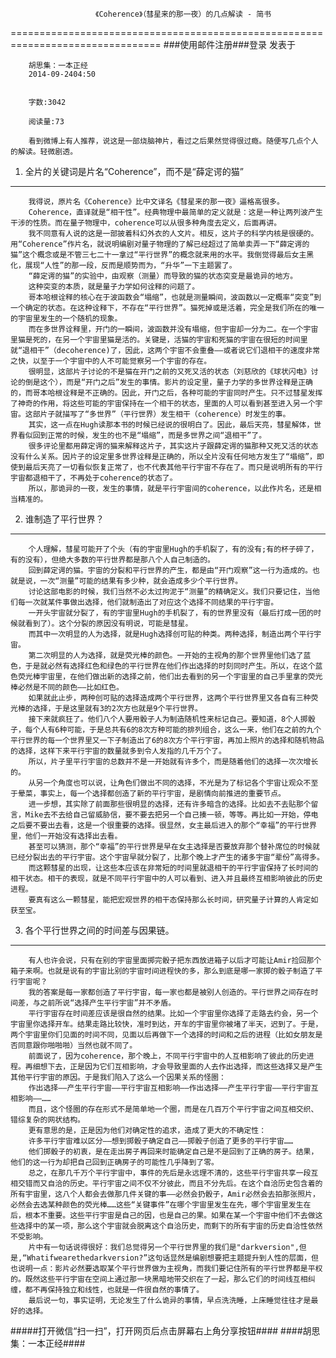                        《Coherence》（彗星来的那一夜）的几点解读 - 简书
================================================================================
###使用邮件注册###登录        发表于


        
        胡思集：一本正经
        2014-09-2404:50


        字数:3042

        阅读量:73

        看到微博上有人推荐，说这是一部烧脑神片，看过之后果然觉得很过瘾。随便写几点个人的解读。轻微剧透。
1. 全片的关键词是片名“Coherence”，而不是“薛定谔的猫”
--------------------------------------------------------------------------------
        我得说，原片名《Coherence》比中文译名《彗星来的那一夜》逼格高很多。
        Coherence，直译就是“相干性”。经典物理中最简单的定义就是：这是一种让两列波产生干涉的性质。而在量子物理中，coherence可以从很多种角度去定义，后面再讲。
        我不同意有人说的这是一部披着科幻外衣的人文片。相反，这片子的科学内核是很硬的。用“Coherence”作片名，就说明编剧对量子物理的了解已经超过了简单卖弄一下“薛定谔的猫”这个概念或是不管三七二十一拿过“平行世界”的概念就来用的水平。我倒觉得最后女主黑化，展现“人性”的那一段，反而是顺势而为，“升华”一下主题罢了。
        “薛定谔的猫”的实验中，由观察（测量）而导致的猫的状态突变是最诡异的地方。
        这种突变的本质，就是量子力学如何诠释的问题了。
        哥本哈根诠释的核心在于波函数会“塌缩”，也就是测量瞬间，波函数以一定概率“突变”到一个确定的状态。在这种诠释下，不存在“平行世界”。猫死掉或是活着，完全是我们所在的唯一的宇宙里发生的一个随机的现象。
        而在多世界诠释里，开门的一瞬间，波函数并没有塌缩，但宇宙却一分为二。在一个宇宙里猫是死的，在另一个宇宙里猫是活的。关键是，活猫的宇宙和死猫的宇宙在很短的时间里就“退相干”（decoherence)了，因此，这两个宇宙不会重叠——或者说它们退相干的速度非常之快，以至于一个宇宙中的人不可能觉察另一个宇宙的存在。
        很明显，这部片子讨论的不是猫在开门之前的又死又活的状态（刘慈欣的《球状闪电》讨论的倒是这个），而是“开门之后”发生的事情。影片的设定里，量子力学的多世界诠释是正确的，而哥本哈根诠释是不正确的。因此，开门之后，各种可能的宇宙同时产生。只不过彗星发挥了神奇的作用，将这些可能的宇宙保持在一个相干的状态，里面的人可以看到甚至进入另一个宇宙。这部片子就描写了“多世界”（平行世界）发生相干（coherence）时发生的事。
        其实，这一点在Hugh读那本书的时候已经说的很明白了。因此，最后天亮，彗星解体，世界看似回到正常的时候，发生的也不是“塌缩”，而是多世界之间“退相干”了。
        很多评论里都用薛定谔的猫来解释这片子，其实这片子跟薛定谔的猫那种又死又活的状态没有什么关系。因片子的设定里多世界诠释是正确的，所以全片没有任何地方发生了“塌缩”，即使到最后天亮了一切看似恢复正常了，也不代表其他平行宇宙不存在了。而只是说明所有的平行宇宙都退相干了，不再处于coherence的状态了。
        所以，那诡异的一夜，发生的事情，就是平行宇宙间的coherence，以此作片名，还是相当精准的。
2. 谁制造了平行世界？
--------------------------------------------------------------------------------
        个人理解，彗星可能开了个头（有的宇宙里Hugh的手机裂了，有的没有;有的杯子碎了，有的没有），但绝大多数的平行世界都是那八个人自己制造的。
        回到薛定谔的猫。宇宙的分裂和平行世界的产生，都是由“开门观察”这一行为造成的。也就是说，一次“测量”可能的结果有多少种，就会造成多少个平行世界。
        讨论这部电影的时候，我们当然不必太过拘泥于“测量”的精确定义。我们只要记住，当他们每一次就某件事做出选择，他们就制造出了对应这个选择不同结果的平行宇宙。
        一开头宇宙就分裂了，有的宇宙里Hugh的手机裂了，有的世界里没有（最后打成一团的时候就看到了）。这个分裂的原因没有明说，可能是彗星。
        而其中一次明显的人为选择，就是Hugh选择创可贴的种类。两种选择，制造出两个平行宇宙。
        第二次明显的人为选择，就是荧光棒的颜色。一开始的主视角的那个世界里他们选了蓝色，于是就必然有选择红色和绿色的平行世界在他们作出选择的时刻同时产生。所以，在这个蓝色荧光棒宇宙里，在他们做出新的选择之前，他们出去看到的另一个宇宙里的自己手里拿的荧光棒必然是不同的颜色——比如红色。
        如果就此止步，两种创可贴的选择造成两个平行世界，这两个平行世界里又各自有三种荧光棒的选择，于是这里就有3的2次方也就是9个平行世界。
        接下来就疯狂了。他们八个人要用骰子人为制造随机性来标记自己。要知道，8个人掷骰子，每个人有6种可能，于是总共有6的8次方种可能的排列组合，这么一来，他们在之前的九个平行世界的每一个世界里又一下子制造出了6的8次方个平行宇宙，再加上照片的选择和随机物品的选择，这样下来平行宇宙的数量就多到令人发指的几千万个了。
        所以，片子里平行宇宙的总数并不是一开始就有许多个，而是随着他们的选择一次次增长的。
        从另一个角度也可以说，让角色们做出不同的选择，不光是为了标记各个宇宙让观众不至于晕菜，事实上，每一个选择都创造了新的平行宇宙，是剧情向前推进的重要节点。
        进一步想，其实除了前面那些很明显的选择，还有许多暗含的选择。比如去不去贴那个留言，Mike去不去给自己留威胁信，要不要去把另一个自己揍一顿，等等。再比如一开始，停电之后要不要出去看，这是一个很重要的选择。很显然，女主最后进入的那个“幸福”的平行世界里，他们一开始没有选择出去看。
        甚至可以猜测，那个“幸福”的平行世界是早在女主选择是否要放弃那个替补席位的时候就已经分裂出去的平行宇宙。这个宇宙早就分裂了，比那个晚上才产生的诸多宇宙“辈份”高得多。
        而这颗彗星的出现，让这些本应该在非常短的时间里就退相干的平行宇宙保持了长时间的相干状态。相干的表现，就是不同平行宇宙中的人可以看到、进入并且最终互相影响彼此的历史进程。
        要真有这么一颗彗星，能把宏观世界的相干态保持那么长时间，研究量子计算的人肯定如获至宝。
3. 各个平行世界之间的时间差与因果链。
--------------------------------------------------------------------------------
        有人也许会说，只有在别的宇宙里面掷完骰子把东西放进箱子以后才可能让Amir捡回那个箱子来啊。也就是说有的宇宙比别的宇宙时间进程快的多，那么到底是哪一家掷的骰子制造了平行宇宙呢？
        我的答案是每一家都创造了平行宇宙，每一家也都是被别人创造的。平行世界之间存在时间差，与之前所说“选择产生平行宇宙”并不矛盾。
        平行宇宙存在时间差应该是很自然的结果。比如一个宇宙里你选择了走路去约会，另一个宇宙里你选择开车。结果走路比较快，准时到达，开车的宇宙里你被堵了半天，迟到了。于是，两个宇宙里你们见面的时间不同，见面以后再做下一个选择的时间和之后的进程（比如女朋友是否同意跟你啪啪啪）当然也就不同了。
        前面说了，因为coherence，那个晚上，不同平行宇宙中的人互相影响了彼此的历史进程。再细想下去，正是因为它们互相影响，才会导致里面的人去作出选择，而这些选择又是产生其他平行宇宙的原因。于是我们陷入了这么一个因果关系的怪圈：
        作出选择——产生平行宇宙——平行宇宙互相影响——作出选择——产生平行宇宙——平行宇宙互相影响——……
        而且，这个怪圈的存在形式不是简单地一个圈，而是在几百万个平行宇宙之间互相交织、错综复杂的网状结构。
        更有意思的是，正是因为他们对确定性的追求，造成了更大的不确定性：
        许多平行宇宙难以区分——想到掷骰子确定自己——掷骰子创造了更多的平行宇宙……
        他们掷骰子的初衷，是在走出房子再回来时能确定自己是不是回到了正确的房子。结果，他们的这一行为却把自己回到正确房子的可能性几乎降到了零。
        总之，在那几千万个平行宇宙中，事件的先后是永远理不清的，这些平行宇宙共享一段互相交错而又自洽的历史。平行宇宙之间不仅不分彼此，而且不分先后。在这个自洽历史包含着的所有宇宙里，这八个人都会去做那几件关键的事——必然会扔骰子，Amir必然会去拍那张照片，必然会去选某种颜色的荧光棒……这些“关键事件”在哪个宇宙里发生在先，哪个宇宙里发生在后，根本不重要。这些平行宇宙是自己的因，也是自己的果。如果在某一个宇宙中他们不去做这些选择中的某一项，那么这个宇宙就会脱离这个自洽历史，而剩下的所有宇宙的历史自洽性依然不受影响。
        片中有一句话说得很好：我们总觉得另一个平行世界里的我们是"darkversion",但是,“Whatifwearethedarkversion?”这句话显然是编剧想要把主题提升到人性的层面，但也说明一点：影片必然要选取某个平行世界做为主视角，而我们要记住所有的平行世界都是平权的。既然这些平行宇宙在空间上通过那一块黑暗地带交织在了一起，那么它们的时间线互相纠缠，都不再保持独立和线性，也就是一件很自然的事情了。
        最后说一句，事实证明，无论发生了什么诡异的事情，早点洗洗睡，上床睡觉往往才是最好的选择。
#####打开微信“扫一扫”，打开网页后点击屏幕右上角分享按钮####
        ####胡思集：一本正经####
      